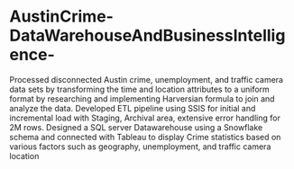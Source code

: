 # AustinCrime-DataWarehouseAndBusinessIntelligence-
Processed disconnected Austin crime, unemployment, and traffic camera data sets by transforming the time and location attributes to a uniform format by researching and implementing Harversian formula to join and analyze the data. Developed ETL pipeline using SSIS for initial and incremental load with Staging, Archival area, extensive error handling for 2M rows. Designed a SQL server Datawarehouse using a Snowflake schema and connected with Tableau to display Crime statistics based on various factors such as geography, unemployment, and traffic camera location
